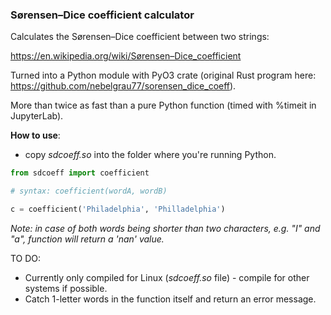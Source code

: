 ### Sørensen–Dice coefficient calculator

Calculates the Sørensen–Dice coefficient between two strings:

https://en.wikipedia.org/wiki/Sørensen–Dice_coefficient



Turned into a Python module with PyO3 crate (original Rust program here: https://github.com/nebelgrau77/sorensen_dice_coeff).

More than twice as fast than a pure Python function (timed with %timeit in JupyterLab).



__How to use__:

* copy _sdcoeff.so_ into the folder where you're running Python.

```python
from sdcoeff import coefficient

# syntax: coefficient(wordA, wordB)

c = coefficient('Philadelphia', 'Philladelphia')

```

_Note: in case of both words being shorter than two characters, e.g. "I" and "a", function will return a 'nan' value._


TO DO: 
* Currently only compiled for Linux (_sdcoeff.so_ file) - compile for other systems if possible.
* Catch 1-letter words in the function itself and return an error message.
